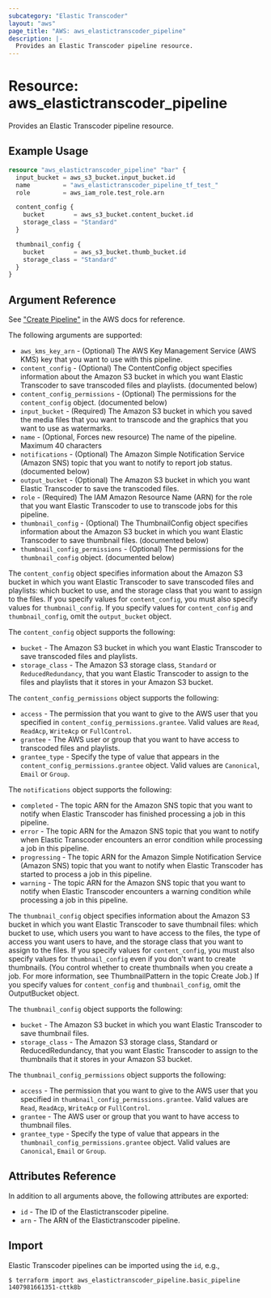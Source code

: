 ```yaml
---
subcategory: "Elastic Transcoder"
layout: "aws"
page_title: "AWS: aws_elastictranscoder_pipeline"
description: |-
  Provides an Elastic Transcoder pipeline resource.
---
```


# Resource: aws_elastictranscoder_pipeline

Provides an Elastic Transcoder pipeline resource.

## Example Usage

```terraform
resource "aws_elastictranscoder_pipeline" "bar" {
  input_bucket = aws_s3_bucket.input_bucket.id
  name         = "aws_elastictranscoder_pipeline_tf_test_"
  role         = aws_iam_role.test_role.arn

  content_config {
    bucket        = aws_s3_bucket.content_bucket.id
    storage_class = "Standard"
  }

  thumbnail_config {
    bucket        = aws_s3_bucket.thumb_bucket.id
    storage_class = "Standard"
  }
}
```

## Argument Reference

See ["Create Pipeline"](http://docs.aws.amazon.com/elastictranscoder/latest/developerguide/create-pipeline.html) in the AWS docs for reference.

The following arguments are supported:

* `aws_kms_key_arn` - (Optional) The AWS Key Management Service (AWS KMS) key that you want to use with this pipeline.
* `content_config` - (Optional) The ContentConfig object specifies information about the Amazon S3 bucket in which you want Elastic Transcoder to save transcoded files and playlists. (documented below)
* `content_config_permissions` - (Optional) The permissions for the `content_config` object. (documented below)
* `input_bucket` - (Required) The Amazon S3 bucket in which you saved the media files that you want to transcode and the graphics that you want to use as watermarks.
* `name` - (Optional, Forces new resource) The name of the pipeline. Maximum 40 characters
* `notifications` - (Optional) The Amazon Simple Notification Service (Amazon SNS) topic that you want to notify to report job status. (documented below)
* `output_bucket` - (Optional) The Amazon S3 bucket in which you want Elastic Transcoder to save the transcoded files.
* `role` - (Required) The IAM Amazon Resource Name (ARN) for the role that you want Elastic Transcoder to use to transcode jobs for this pipeline.
* `thumbnail_config` - (Optional) The ThumbnailConfig object specifies information about the Amazon S3 bucket in which you want Elastic Transcoder to save thumbnail files. (documented below)
* `thumbnail_config_permissions` - (Optional) The permissions for the `thumbnail_config` object. (documented below)

The `content_config` object specifies information about the Amazon S3 bucket in
which you want Elastic Transcoder to save transcoded files and playlists: which
bucket to use, and the storage class that you want to assign to the files. If
you specify values for `content_config`, you must also specify values for
`thumbnail_config`. If you specify values for `content_config` and
`thumbnail_config`, omit the `output_bucket` object.

The `content_config` object supports the following:

* `bucket` - The Amazon S3 bucket in which you want Elastic Transcoder to save transcoded files and playlists.
* `storage_class` - The Amazon S3 storage class, `Standard` or `ReducedRedundancy`, that you want Elastic Transcoder to assign to the files and playlists that it stores in your Amazon S3 bucket.

The `content_config_permissions` object supports the following:

* `access` - The permission that you want to give to the AWS user that you specified in `content_config_permissions.grantee`. Valid values are `Read`, `ReadAcp`, `WriteAcp` or `FullControl`.
* `grantee` - The AWS user or group that you want to have access to transcoded files and playlists.
* `grantee_type` - Specify the type of value that appears in the `content_config_permissions.grantee` object. Valid values are `Canonical`, `Email` or `Group`.

The `notifications` object supports the following:

* `completed` - The topic ARN for the Amazon SNS topic that you want to notify when Elastic Transcoder has finished processing a job in this pipeline.
* `error` - The topic ARN for the Amazon SNS topic that you want to notify when Elastic Transcoder encounters an error condition while processing a job in this pipeline.
* `progressing` - The topic ARN for the Amazon Simple Notification Service (Amazon SNS) topic that you want to notify when Elastic Transcoder has started to process a job in this pipeline.
* `warning` - The topic ARN for the Amazon SNS topic that you want to notify when Elastic Transcoder encounters a warning condition while processing a job in this pipeline.

The `thumbnail_config` object specifies information about the Amazon S3 bucket in
which you want Elastic Transcoder to save thumbnail files: which bucket to use,
which users you want to have access to the files, the type of access you want
users to have, and the storage class that you want to assign to the files. If
you specify values for `content_config`, you must also specify values for
`thumbnail_config` even if you don't want to create thumbnails. (You control
whether to create thumbnails when you create a job. For more information, see
ThumbnailPattern in the topic Create Job.) If you specify values for
`content_config` and `thumbnail_config`, omit the OutputBucket object.

The `thumbnail_config` object supports the following:

* `bucket` - The Amazon S3 bucket in which you want Elastic Transcoder to save thumbnail files.
* `storage_class` - The Amazon S3 storage class, Standard or ReducedRedundancy, that you want Elastic Transcoder to assign to the thumbnails that it stores in your Amazon S3 bucket.

The `thumbnail_config_permissions` object supports the following:

* `access` - The permission that you want to give to the AWS user that you specified in `thumbnail_config_permissions.grantee`. Valid values are `Read`, `ReadAcp`, `WriteAcp` or `FullControl`.
* `grantee` - The AWS user or group that you want to have access to thumbnail files.
* `grantee_type` - Specify the type of value that appears in the `thumbnail_config_permissions.grantee` object. Valid values are `Canonical`, `Email` or `Group`.

## Attributes Reference

In addition to all arguments above, the following attributes are exported:

* `id` - The ID of the Elastictranscoder pipeline.
* `arn` - The ARN of the Elastictranscoder pipeline.

## Import

Elastic Transcoder pipelines can be imported using the `id`, e.g.,

```
$ terraform import aws_elastictranscoder_pipeline.basic_pipeline 1407981661351-cttk8b
```
